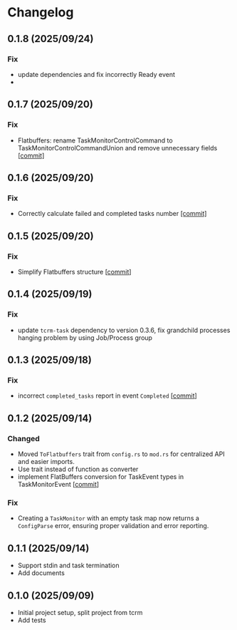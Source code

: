 # Changelog

## 0.1.8 (2025/09/24)
### Fix
- update dependencies and fix incorrectly Ready event
- 
## 0.1.7 (2025/09/20)
### Fix
- Flatbuffers: rename TaskMonitorControlCommand to TaskMonitorControlCommandUnion and remove unnecessary fields [[commit]](https://github.com/xpcn2015/tcrm-monitor/commit/7214401e617b21c222159360f944ac22bb749bf4)
  
## 0.1.6 (2025/09/20)
### Fix
- Correctly calculate failed and completed tasks number [[commit]](https://github.com/xpcn2015/tcrm-monitor/commit/d645e0a4a6a7a5679fd8cc8e24d6c8a6dc02c76b)
  
## 0.1.5 (2025/09/20)
### Fix
- Simplify Flatbuffers structure [[commit](https://github.com/xpcn2015/tcrm-monitor/commit/b94c1e36d3c7f2bc4599d72412bd06f12277ecdd)]
  
## 0.1.4 (2025/09/19)
### Fix
- update `tcrm-task` dependency to version 0.3.6, fix grandchild processes hanging problem by using Job/Process group
## 0.1.3 (2025/09/18)
### Fix
- incorrect `completed_tasks` report in event `Completed` [[commit](https://github.com/xpcn2015/tcrm-monitor/commit/3f62f38eb211971cbc02b38f733c5d91e1e73a68)]

## 0.1.2 (2025/09/14)
### Changed
- Moved `ToFlatbuffers` trait from `config.rs` to `mod.rs` for centralized API and easier imports.
- Use trait instead of function as converter
- implement FlatBuffers conversion for TaskEvent types in TaskMonitorEvent [[commit](https://github.com/xpcn2015/tcrm-monitor/commit/8765b6dc6c16f51950c2a251a70c28af52123460)]

### Fix
- Creating a `TaskMonitor` with an empty task map now returns a `ConfigParse` error, ensuring proper validation and error reporting.

## 0.1.1 (2025/09/14)
- Support stdin and task termination
- Add documents
  
## 0.1.0 (2025/09/09)

- Initial project setup, split project from tcrm
- Add tests
